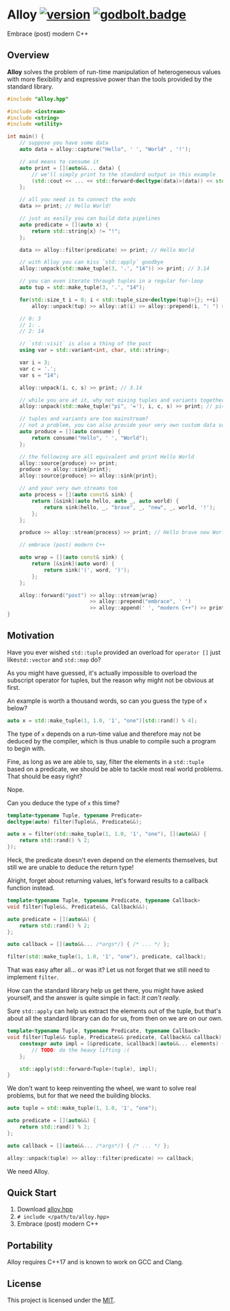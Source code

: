 # Alloy [![version]][semver] [![godbolt.badge]][godbolt.alloy]
Embrace (post) modern C++

## Overview

**Alloy** solves the problem of run-time manipulation of heterogeneous values
with more flexibility and expressive power than the tools provided by the
standard library.

```.cpp
#include "alloy.hpp"

#include <iostream>
#include <string>
#include <utility>

int main() {
    // suppose you have some data
    auto data = alloy::capture("Hello", ' ', "World" , '!');

    // and means to consume it
    auto print = [](auto&&... data) {
        // we'll simply print to the standard output in this example
        (std::cout << ... << std::forward<decltype(data)>(data)) << std::endl;
    };

    // all you need is to connect the ends
    data >> print; // Hello World!

    // just as easily you can build data pipelines
    auto predicate = [](auto x) {
        return std::string{x} != "!";
    };

    data >> alloy::filter(predicate) >> print; // Hello World

    // with Alloy you can kiss `std::apply` goodbye
    alloy::unpack(std::make_tuple(3, '.', "14")) >> print; // 3.14

    // you can even iterate through tuples in a regular for-loop
    auto tup = std::make_tuple(3, '.', "14");

    for(std::size_t i = 0; i < std::tuple_size<decltype(tup)>{}; ++i)
        alloy::unpack(tup) >> alloy::at(i) >> alloy::prepend(i, ": ") >> print;

    // 0: 3
    // 1: .
    // 2: 14

    // `std::visit` is also a thing of the past
    using var = std::variant<int, char, std::string>;

    var i = 3;
    var c = '.';
    var s = "14";

    alloy::unpack(i, c, s) >> print; // 3.14

    // while you are at it, why not mixing tuples and variants together?
    alloy::unpack(std::make_tuple("pi", '='), i, c, s) >> print; // pi=3.14

    // tuples and variants are too mainstream?
    // not a problem, you can also provide your very own custom data sources
    auto produce = [](auto consume) {
        return consume("Hello", ' ', "World");
    };

    // the following are all equivalent and print Hello World
    alloy::source{produce} >> print;
    produce >> alloy::sink{print};
    alloy::source{produce} >> alloy::sink{print};

    // and your very own streams too
    auto process = [](auto const& sink) {
        return [&sink](auto hello, auto _, auto world) {
            return sink(hello, _, "brave", _, "new", _, world, '!');
        };
    };

    produce >> alloy::stream{process} >> print; // Hello brave new World!

    // embrace (post) modern C++

    auto wrap = [](auto const& sink) {
        return [&sink](auto word) {
            return sink('(', word, ')');
        };
    };

    alloy::forward("post") >> alloy::stream{wrap}
                           >> alloy::prepend("embrace", ' ')
                           >> alloy::append(' ', "modern C++") >> print;
}
```

## Motivation

Have you ever wished `std::tuple` provided an overload for `operator []` just
like`std::vector` and `std::map` do?

As you might have guessed, it's actually impossible to overload the subscript
operator for tuples, but the reason why might not be obvious at first.

An example is worth a thousand words, so can you guess the type of `x` below?

```.cpp
auto x = std::make_tuple(1, 1.0, '1', "one")[std::rand() % 4];
```

The type of `x` depends on a run-time value and therefore may not be deduced by
the compiler, which is thus unable to compile such a program to begin with.

Fine, as long as we are able to, say, filter the elements in a `std::tuple`
based on a predicate, we should be able to tackle most real world problems.
That should be easy right?

Nope.

Can you deduce the type of `x` this time?

```.cpp
template<typename Tuple, typename Predicate>
decltype(auto) filter(Tuple&&, Predicate&&);

auto x = filter(std::make_tuple(1, 1.0, '1', "one"), [](auto&&) {
    return std::rand() % 2;
});
```

Heck, the predicate doesn't even depend on the elements themselves, but still we
are unable to deduce the return type!

Alright, forget about returning values, let's forward results to a callback
function instead.

```.cpp
template<typename Tuple, typename Predicate, typename Callback>
void filter(Tuple&&, Predicate&&, Callback&&);

auto predicate = [](auto&&) {
    return std::rand() % 2;
};

auto callback = [](auto&&... /*args*/) { /* ... */ };

filter(std::make_tuple(1, 1.0, '1', "one"), predicate, callback);
```

That was easy after all... or was it? Let us not forget that we still need to
implement `filter`.

How can the standard library help us get there, you might have asked yourself,
and the answer is quite simple in fact: _It can't really._

Sure `std::apply` can help us extract the elements out of the tuple, but that's
about all the standard library can do for us, from then on we are on our own.

```.cpp
template<typename Tuple, typename Predicate, typename Callback>
void filter(Tuple&& tuple, Predicate&& predicate, Callback&& callback) {
    constexpr auto impl = [&predicate, &callback](auto&&... elements) {
        // TODO: do the heavy lifting :(
    };

    std::apply(std::forward<Tuple>(tuple), impl);
}
```

We don't want to keep reinventing the wheel, we want to solve real problems, but
for that we need the building blocks.

```.cpp
auto tuple = std::make_tuple(1, 1.0, '1', "one");

auto predicate = [](auto&&) {
    return std::rand() % 2;
};

auto callback = [](auto&&... /*args*/) { /* ... */ };

alloy::unpack(tuple) >> alloy::filter(predicate) >> callback;
```

We need Alloy.

## Quick Start

1. Download [alloy.hpp][releases]
2. `# include </path/to/alloy.hpp>`
3. Embrace (post) modern C++

## Portability

Alloy requires C++17 and is known to work on GCC and Clang.

## License

This project is licensed under the [MIT][license].

[version]:          https://badge.fury.io/gh/brunocodutra%2Falloy.svg
[semver]:           https://semver.org

[godbolt.alloy]:    https://godbolt.org/z/SfXD6H
[godbolt.badge]:    https://img.shields.io/badge/try%20it-on%20godbolt-222266.svg

[license]:          https://github.com/brunocodutra/alloy/blob/master/LICENSE
[releases]:         https://github.com/brunocodutra/alloy/releases
